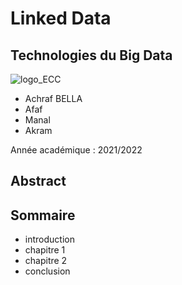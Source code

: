  # Linked Data 
 ## Technologies du Big Data  
 ![logo_ECC](https://user-images.githubusercontent.com/52492864/151979396-11c42b50-c75a-4afa-b701-f95d32b32056.png)

- Achraf BELLA
- Afaf
- Manal
- Akram 

Année académique : 2021/2022

Abstract
--------



Sommaire
---------

- introduction
- chapitre 1 
- chapitre 2
- conclusion
